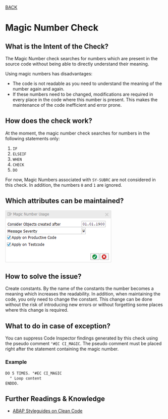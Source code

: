 [BACK](../check_documentation.md)

# Magic Number Check
## What is the Intent of the Check?
The Magic Number check searches for numbers which are present in the source code without being able to directly understand their meaning.

Using magic numbers has disadvantages:
* The code is not readable as you need to understand the meaning of the number again and again.
* If these numbers need to be changed, modifications are required in every place in the code where this number is present. This makes the maintenance of the code inefficient and error prone.

## How does the check work?
At the moment, the magic number check searches for numbers in the following statements only:
1. `IF`
2. `ELSEIF`
3. `WHEN`
4. `CHECK`
5. `DO`

For now, Magic Numbers associated with `SY-SUBRC` are not considered in this check. In addition, the numbers `0` and `1` are ignored.

## Which attributes can be maintained?
![Attributes](./img/magic_number_usage.png)

## How to solve the issue?
Create constants. By the name of the constants the number becomes a meaning which increases the readability. In addition, when maintaining the code, you only need to change the constant. This change can be done without the risk of introducing new errors or without forgetting some places where this change is required.

## What to do in case of exception?
You can suppress Code Inspector findings generated by this check using the pseudo comment `"#EC CI_MAGIC`. The pseudo comment must be placed right after the statement containing the magic number.

### Example
```abap
DO 5 TIMES. "#EC CI_MAGIC
  " Loop content
ENDDO.
```

## Further Readings & Knowledge
* [ABAP Styleguides on Clean Code](https://github.com/SAP/styleguides/blob/master/clean-abap/CleanABAP.md#use-constants-instead-of-magic-numbers)
